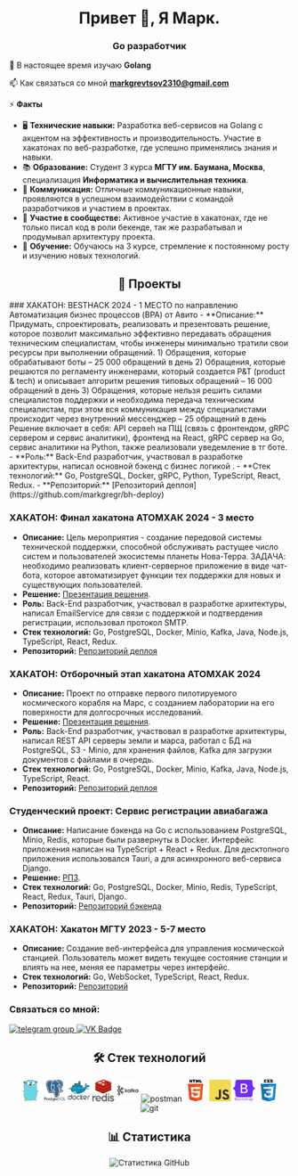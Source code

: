 <h1 align="center">Привет 👋, Я Марк.</h1>
<h3 align="center">Go разработчик</h3>

🌱 В настоящее время изучаю **Golang**

📫 Как связаться со мной **markgrevtsov2310@gmail.com**

⚡ **Факты**
- 🖥️ **Технические навыки:** Разработка веб-сервисов на Golang с акцентом на эффективность и производительность. Участие в хакатонах по веб-разработке, где успешно применялись знания и навыки.
- 📚 **Образование:** Студент 3 курса **МГТУ им. Баумана, Москва**, специализация **Информатика и вычислительная техника**.
- 💬 **Коммуникация:** Отличные коммуникационные навыки, проявляются в успешном взаимодействии с командой разработчиков и участием в проектах.
- 🚀 **Участие в сообществе:** Активное участие в хакатонах, где не только писал код в роли бекенде, так же разрабатывал и продумывал архитектуру проекта.
- 🌱 **Обучение:** Обучаюсь на 3 курсе, стремление к постоянному росту и изучению новых технологий.

<h2 align="center">🔧 Проекты</h2>
### ХАКАТОН: BESTHACK 2024 - 1 МЕСТО по направлению Автоматизация бизнес процессов (BPA) от Авито
- **Описание:** Придумать, спроектировать, реализовать и презентовать решение, которое позволит максимально эффективно передавать обращения техническим специалистам, чтобы инженеры минимально тратили свои ресурсы при выполнении обращений.
1) Обращения, которые обрабатывают боты – 25 000 обращений в день
2) Обращения, которые решаются по регламенту инженерами, который создается P&T (product & tech) и описывает алгоритм решения типовых обращений – 16 000 обращений в день
3) Обращения, которые нельзя решить силами специалистов поддержки и необходима передача техническим специалистам, при этом вся коммуникация между специалистами происходит через внутренний мессенджер – 25 обращений в день
Решение включает в себя: API сервеh на ПЩ (связь с фронтендом, gRPC сервером и сервис аналитики), фронтенд на React, gRPC сервер на Go, сервис аналитики на Python, также реализовали уведемление в тг боте.
- **Роль:** Back-End разработчик, участвовал в разработке архитектуры, написал основной бэкенд с бизнес логикой . 
- **Стек технологий:** Go, PostgreSQL, Docker, gRPC, Python, TypeScript, React, Redux.
- **Репозиторий:** [Репозиторий деплоя](https://github.com/markgregr/bh-deploy)

### ХАКАТОН: Финал хакатона АТОМХАК 2024 - 3 место
- **Описание:** Цель мероприятия - создание передовой системы технической поддержки, способной
  обслуживать растущее число систем и пользователей экосистемы планеты Нова-Терра.
  ЗАДАЧА: необходимо реализовать клиент-серверное приложение в виде чат-бота, которое автоматизирует функции тех
  поддержки для новых и существующих пользователей.
- **Решение:** [Презентация решения](https://docs.google.com/presentation/d/1H-WoV-RQGTiS2SO5Bb3BAu9BXkNYUx9zMDoDmc2aBUU/edit#slide=id.gc6f9e470d_0_0).
- **Роль:** Back-End разработчик, участвовал в разработке архитектуры, написал EmailService для связи с поддержкой и подтвердения регистрации, использовал протокол SMTP. 
- **Стек технологий:** Go, PostgreSQL, Docker, Minio, Kafka, Java, Node.js, TypeScript, React, Redux.
- **Репозиторий:** [Репозиторий деплоя](https://github.com/markgregr/atom-final-deploy)

### ХАКАТОН: Отборочный этап хакатона АТОМХАК 2024
- **Описание:** Проект по отправке первого пилотируемого космического корабля на Марс, с созданием лаборатории на его поверхности для долгосрочных исследований.
- **Решение:** [Презентация решения](https://docs.google.com/presentation/d/1H-WoV-RQGTiS2SO5Bb3BAu9BXkNYUx9zMDoDmc2aBUU/edit#slide=id.gc6f9e470d_0_0).
- **Роль:** Back-End разработчик, участвовал в разработке архитектуры, написал REST API серверы земли и марса, работал с БД на PostgreSQL, S3 - Minio, для хранения файлов, Kafka для загрузки документов с файлами в очередь. 
- **Стек технологий:** Go, PostgreSQL, Docker, Minio, Kafka, Java, Node.js, TypeScript, React.
- **Репозиторий:** [Репозиторий деплоя](https://github.com/markgregr/atomhack-qualifying-deploy)

### Студенческий проект: Сервис регистрации авиабагажа
- **Описание:** Написание бэкенда на Go c использованием PostgreSQL, Minio, Redis, которые были развернуты в Docker. Интерфейс приложения написан на TypeScript + React + Redux. Для десктопного приложения использовался Tauri, а для асинхронного веб-сервиса Django.
- **Решение:** [РПЗ](https://docs.yandex.ru/docs/view?url=ya-disk%3A%2F%2F%2Fdisk%2FРПЗ%20Гревцов%20РТ5-51Б.pdf&name=РПЗ%20Гревцов%20РТ5-51Б.pdf&uid=1294447045).
- **Стек технологий:** Go, PostgreSQL, Docker, Minio, Redis, TypeScript, React, Redux, Tauri, Django.
- **Репозиторий:** [Репозиторий бэкенда](https://github.com/markgregr/RIP)

### ХАКАТОН: Хакатон МГТУ 2023 - 5-7 место
- **Описание:** Создание веб-интерфейса для управления космической станцией. Пользователь может видеть текущее состояние станции и влиять на нее, меняя ее параметры через интерфейс.
- **Стек технологий:** Go, WebSocket, TypeScript, React, Redux.
- **Репозиторий:** [Репозиторий](https://github.com/markgregr/flight-control-center-and-satellite)

<div id="badges">
  <h3 align="left">Связаться со мной:</h3>
    <a href="https://t.me/markgregr" target="_blank">
      <img src="https://cdn-icons-png.flaticon.com/512/2111/2111646.png" width="40" height="40" alt="telegram group" />
    </a>
    <a href="https://vk.com/markgregr" target="_blank">
      <img src="https://cdn-icons-png.flaticon.com/512/145/145813.png" width="40" height="40" alt="VK Badge"/>
    </a>
  </div>

<h2 align="center">🛠️ Стек технологий</h2>

<p align="center">
  <img src="https://raw.githubusercontent.com/devicons/devicon/master/icons/go/go-original.svg" alt="go" width="40" height="40"/>
    <img src="https://raw.githubusercontent.com/devicons/devicon/master/icons/postgresql/postgresql-original-wordmark.svg" alt="postgresql" width="40" height="40"/>
    <img src="https://raw.githubusercontent.com/devicons/devicon/master/icons/docker/docker-original-wordmark.svg" alt="docker" width="40" height="40"/>
    <img src="https://raw.githubusercontent.com/devicons/devicon/master/icons/redis/redis-original-wordmark.svg" alt="redis" width="40" height="40"/>
    <img src="https://raw.githubusercontent.com/devicons/devicon/master/icons/apachekafka/apachekafka-original-wordmark.svg" alt="kafka" width="40" height="40"/>
    <img src="https://www.vectorlogo.zone/logos/getpostman/getpostman-icon.svg" alt="postman" width="40" height="40"/>
  <img src="https://raw.githubusercontent.com/devicons/devicon/master/icons/html5/html5-original-wordmark.svg" alt="html5" width="40" height="40"/>
  <img src="https://raw.githubusercontent.com/devicons/devicon/master/icons/javascript/javascript-original.svg" alt="javascript" width="40" height="40"/>
  <img src="https://raw.githubusercontent.com/devicons/devicon/master/icons/bootstrap/bootstrap-plain-wordmark.svg" alt="bootstrap" width="40" height="40"/>
  <img src="https://raw.githubusercontent.com/devicons/devicon/master/icons/css3/css3-original-wordmark.svg" alt="css3" width="40" height="40"/>
  <img src="https://www.vectorlogo.zone/logos/git-scm/git-scm-icon.svg" alt="git" width="40" height="40"/>
</p>


<h2 align="center">📊 Статистика</h2>

<p align="center">
  <img src="https://github-readme-stats.vercel.app/api?username=markgregr&hide=prs,issues&count_private=true&show_icons=true&theme=dark" alt="Статистика GitHub" />
</p>

